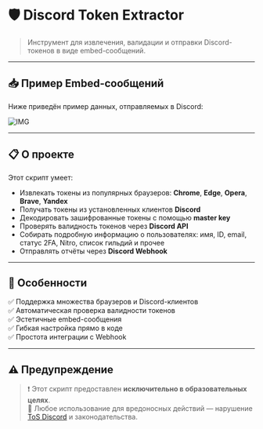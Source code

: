 # 🛡️ Discord Token Extractor

> Инструмент для извлечения, валидации и отправки Discord-токенов в виде embed-сообщений.

---

## 📥 Пример Embed-сообщений

Ниже приведён пример данных, отправляемых в Discord:


![IMG](https://github.com/user-attachments/assets/0f101e90-1124-47e6-9b3d-0dd3d2932836)

---

## 📋 О проекте

Этот скрипт умеет:

- Извлекать токены из популярных браузеров: **Chrome**, **Edge**, **Opera**, **Brave**, **Yandex**
- Получать токены из установленных клиентов **Discord**
- Декодировать зашифрованные токены с помощью **master key**
- Проверять валидность токенов через **Discord API**
- Собирать подробную информацию о пользователях: имя, ID, email, статус 2FA, Nitro, список гильдий и прочее
- Отправлять отчёты через **Discord Webhook**

---

## 🚀 Особенности

✅ Поддержка множества браузеров и Discord-клиентов  
✅ Автоматическая проверка валидности токенов  
✅ Эстетичные embed-сообщения  
✅ Гибкая настройка прямо в коде  
✅ Простота интеграции с Webhook  

---

## ⚠️ Предупреждение

> ❗ Этот скрипт предоставлен **исключительно в образовательных целях**.  
> 🚫 Любое использование для вредоносных действий — нарушение [ToS Discord](https://discord.com/terms) и законодательства.
